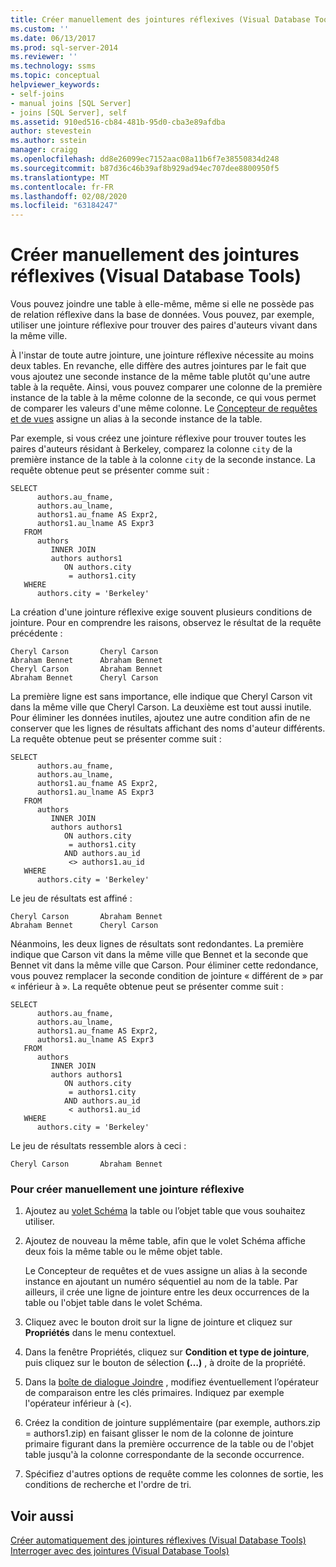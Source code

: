 ```yaml
---
title: Créer manuellement des jointures réflexives (Visual Database Tools) | Microsoft Docs
ms.custom: ''
ms.date: 06/13/2017
ms.prod: sql-server-2014
ms.reviewer: ''
ms.technology: ssms
ms.topic: conceptual
helpviewer_keywords:
- self-joins
- manual joins [SQL Server]
- joins [SQL Server], self
ms.assetid: 910ed516-cb84-481b-95d0-cba3e89afdba
author: stevestein
ms.author: sstein
manager: craigg
ms.openlocfilehash: dd8e26099ec7152aac08a11b6f7e38550834d248
ms.sourcegitcommit: b87d36c46b39af8b929ad94ec707dee8800950f5
ms.translationtype: MT
ms.contentlocale: fr-FR
ms.lasthandoff: 02/08/2020
ms.locfileid: "63184247"
---
```

# <a name="create-self-joins-manually-visual-database-tools"></a>Créer manuellement des jointures réflexives (Visual Database Tools)
  Vous pouvez joindre une table à elle-même, même si elle ne possède pas de relation réflexive dans la base de données. Vous pouvez, par exemple, utiliser une jointure réflexive pour trouver des paires d'auteurs vivant dans la même ville.  
  
 À l'instar de toute autre jointure, une jointure réflexive nécessite au moins deux tables. En revanche, elle diffère des autres jointures par le fait que vous ajoutez une seconde instance de la même table plutôt qu'une autre table à la requête. Ainsi, vous pouvez comparer une colonne de la première instance de la table à la même colonne de la seconde, ce qui vous permet de comparer les valeurs d'une même colonne. Le [Concepteur de requêtes et de vues](visual-database-tools.md) assigne un alias à la seconde instance de la table.  
  
 Par exemple, si vous créez une jointure réflexive pour trouver toutes les paires d'auteurs résidant à Berkeley, comparez la colonne `city` de la première instance de la table à la colonne `city` de la seconde instance. La requête obtenue peut se présenter comme suit :  
  
```  
SELECT   
      authors.au_fname,   
      authors.au_lname,   
      authors1.au_fname AS Expr2,   
      authors1.au_lname AS Expr3  
   FROM   
      authors   
         INNER JOIN  
         authors authors1   
            ON authors.city   
             = authors1.city  
   WHERE  
      authors.city = 'Berkeley'  
```  
  
 La création d'une jointure réflexive exige souvent plusieurs conditions de jointure. Pour en comprendre les raisons, observez le résultat de la requête précédente :  
  
```  
Cheryl Carson       Cheryl Carson  
Abraham Bennet      Abraham Bennet  
Cheryl Carson       Abraham Bennet  
Abraham Bennet      Cheryl Carson  
```  
  
 La première ligne est sans importance, elle indique que Cheryl Carson vit dans la même ville que Cheryl Carson. La deuxième est tout aussi inutile. Pour éliminer les données inutiles, ajoutez une autre condition afin de ne conserver que les lignes de résultats affichant des noms d'auteur différents. La requête obtenue peut se présenter comme suit :  
  
```  
SELECT   
      authors.au_fname,   
      authors.au_lname,   
      authors1.au_fname AS Expr2,   
      authors1.au_lname AS Expr3  
   FROM   
      authors   
         INNER JOIN  
         authors authors1   
            ON authors.city   
             = authors1.city  
            AND authors.au_id  
             <> authors1.au_id  
   WHERE  
      authors.city = 'Berkeley'  
```  
  
 Le jeu de résultats est affiné :  
  
```  
Cheryl Carson       Abraham Bennet  
Abraham Bennet      Cheryl Carson  
```  
  
 Néanmoins, les deux lignes de résultats sont redondantes. La première indique que Carson vit dans la même ville que Bennet et la seconde que Bennet vit dans la même ville que Carson. Pour éliminer cette redondance, vous pouvez remplacer la seconde condition de jointure « différent de » par « inférieur à ». La requête obtenue peut se présenter comme suit :  
  
```  
SELECT   
      authors.au_fname,   
      authors.au_lname,   
      authors1.au_fname AS Expr2,   
      authors1.au_lname AS Expr3  
   FROM   
      authors   
         INNER JOIN  
         authors authors1   
            ON authors.city   
             = authors1.city  
            AND authors.au_id  
             < authors1.au_id  
   WHERE  
      authors.city = 'Berkeley'  
```  
  
 Le jeu de résultats ressemble alors à ceci :  
  
```  
Cheryl Carson       Abraham Bennet  
```  
  
### <a name="to-create-a-self-join-manually"></a>Pour créer manuellement une jointure réflexive  
  
1.  Ajoutez au [volet Schéma](diagram-pane-visual-database-tools.md) la table ou l’objet table que vous souhaitez utiliser.  
  
2.  Ajoutez de nouveau la même table, afin que le volet Schéma affiche deux fois la même table ou le même objet table.  
  
     Le Concepteur de requêtes et de vues assigne un alias à la seconde instance en ajoutant un numéro séquentiel au nom de la table. Par ailleurs, il crée une ligne de jointure entre les deux occurrences de la table ou l'objet table dans le volet Schéma.  
  
3.  Cliquez avec le bouton droit sur la ligne de jointure et cliquez sur **Propriétés** dans le menu contextuel.  
  
4.  Dans la fenêtre Propriétés, cliquez sur **Condition et type de jointure**, puis cliquez sur le bouton de sélection **(…)** , à droite de la propriété.  
  
5.  Dans la [boîte de dialogue Joindre](join-dialog-box-visual-database-tools.md) , modifiez éventuellement l’opérateur de comparaison entre les clés primaires. Indiquez par exemple l'opérateur inférieur à (<).  
  
6.  Créez la condition de jointure supplémentaire (par exemple, authors.zip = authors1.zip) en faisant glisser le nom de la colonne de jointure primaire figurant dans la première occurrence de la table ou de l'objet table jusqu'à la colonne correspondante de la seconde occurrence.  
  
7.  Spécifiez d'autres options de requête comme les colonnes de sortie, les conditions de recherche et l'ordre de tri.  
  
## <a name="see-also"></a>Voir aussi  
 [Créer automatiquement des jointures réflexives &#40;Visual Database Tools&#41;](create-self-joins-automatically-visual-database-tools.md)   
 [Interroger avec des jointures &#40;Visual Database Tools&#41;](query-with-joins-visual-database-tools.md)  
  
  
